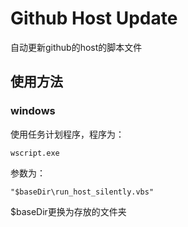 # Github Host Update

自动更新github的host的脚本文件

## 使用方法

### windows

使用任务计划程序，程序为：

```
wscript.exe
```

参数为：

```
"$baseDir\run_host_silently.vbs"
```
$baseDir更换为存放的文件夹